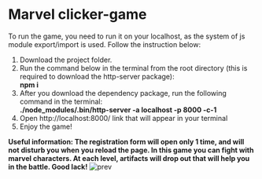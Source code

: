 # Marvel clicker-game
To run the game, you need to run it on your localhost, as the system of js module export/import is used. Follow the instruction below:
1. Download the project folder.
2. Run the command below in the terminal from the root directory (this is required to download the http-server package):  
**npm i**
3. After you download the dependency package, run the following command in the terminal:  
**./node_modules/.bin/http-server -a localhost -p 8000 -c-1**
4. Open http://localhost:8000/ link that will appear in your terminal
5. Enjoy the game!

**Useful information: The registration form will open only 1 time, and will not disturb you when you reload the page. In this game you can fight with marvel characters. At each level, artifacts will drop out that will help you in the battle. Good lack!**
  ![prev](https://user-images.githubusercontent.com/107557939/231953436-7d494630-2481-41db-9421-05b0edd0b62e.jpg)
  
